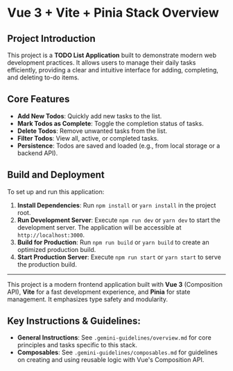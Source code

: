 # Vue 3 + Vite + Pinia Stack Overview

## Project Introduction

This project is a **TODO List Application** built to demonstrate modern web development practices. It allows users to manage their daily tasks efficiently, providing a clear and intuitive interface for adding, completing, and deleting to-do items.

## Core Features

*   **Add New Todos**: Quickly add new tasks to the list.
*   **Mark Todos as Complete**: Toggle the completion status of tasks.
*   **Delete Todos**: Remove unwanted tasks from the list.
*   **Filter Todos**: View all, active, or completed tasks.
*   **Persistence**: Todos are saved and loaded (e.g., from local storage or a backend API).

## Build and Deployment

To set up and run this application:

1.  **Install Dependencies**: Run `npm install` or `yarn install` in the project root.
2.  **Run Development Server**: Execute `npm run dev` or `yarn dev` to start the development server. The application will be accessible at `http://localhost:3000`.
3.  **Build for Production**: Run `npm run build` or `yarn build` to create an optimized production build.
4.  **Start Production Server**: Execute `npm run start` or `yarn start` to serve the production build.

---

This project is a modern frontend application built with **Vue 3** (Composition API), **Vite** for a fast development experience, and **Pinia** for state management. It emphasizes type safety and modularity.

## Key Instructions & Guidelines:

*   **General Instructions**: See `.gemini-guidelines/overview.md` for core principles and tasks specific to this stack.
*   **Composables**: See `.gemini-guidelines/composables.md` for guidelines on creating and using reusable logic with Vue's Composition API.